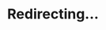 ---
title: Redirecting...
layout: redirect
sitemap: false
permalink: /results/Ireland
redirect_to: /results/IRL/
---